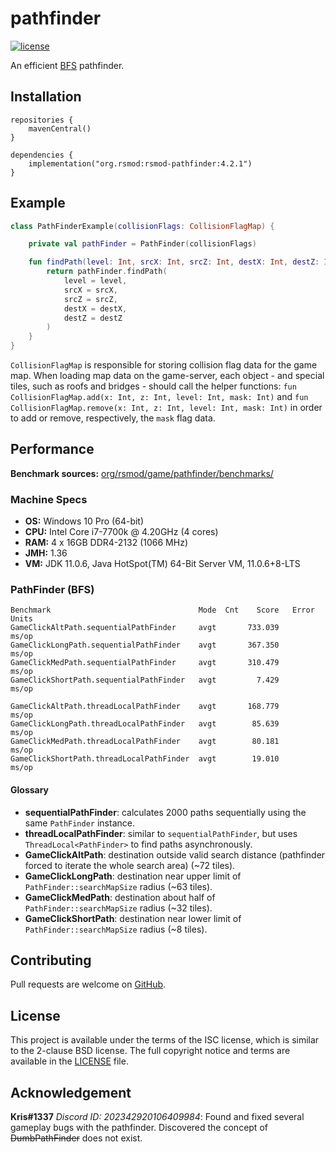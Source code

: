 # pathfinder
[![license][license-badge]][isc]

An efficient [BFS][bfs] pathfinder.

## Installation

```
repositories {
    mavenCentral()
}

dependencies {
    implementation("org.rsmod:rsmod-pathfinder:4.2.1")
}
```

## Example

```kotlin
class PathFinderExample(collisionFlags: CollisionFlagMap) {

	private val pathFinder = PathFinder(collisionFlags)

	fun findPath(level: Int, srcX: Int, srcZ: Int, destX: Int, destZ: Int): Route {
		return pathFinder.findPath(
			level = level,
			srcX = srcX,
			srcZ = srcZ,
			destX = destX,
			destZ = destZ
		)
	}
}
```

`CollisionFlagMap` is responsible for storing collision flag data for the game map.
When loading map data on the game-server, each object - and special tiles, such
as roofs and bridges - should call the helper functions:
`fun CollisionFlagMap.add(x: Int, z: Int, level: Int, mask: Int)` and
`fun CollisionFlagMap.remove(x: Int, z: Int, level: Int, mask: Int)`
in order to add or remove, respectively, the `mask` flag data.

## Performance
**Benchmark sources:** [org/rsmod/game/pathfinder/benchmarks/][benchmark]

### Machine Specs
- **OS:** Windows 10 Pro (64-bit)
- **CPU:** Intel Core i7-7700k @ 4.20GHz (4 cores)
- **RAM:** 4 x 16GB DDR4-2132 (1066 MHz)
- **JMH:** 1.36
- **VM:** JDK 11.0.6, Java HotSpot(TM) 64-Bit Server VM, 11.0.6+8-LTS

### PathFinder (BFS)
```
Benchmark                                 Mode  Cnt    Score   Error  Units
GameClickAltPath.sequentialPathFinder     avgt       733.039          ms/op
GameClickLongPath.sequentialPathFinder    avgt       367.350          ms/op
GameClickMedPath.sequentialPathFinder     avgt       310.479          ms/op
GameClickShortPath.sequentialPathFinder   avgt         7.429          ms/op

GameClickAltPath.threadLocalPathFinder    avgt       168.779          ms/op
GameClickLongPath.threadLocalPathFinder   avgt        85.639          ms/op
GameClickMedPath.threadLocalPathFinder    avgt        80.181          ms/op
GameClickShortPath.threadLocalPathFinder  avgt        19.010          ms/op
```

#### Glossary
- **sequentialPathFinder**: calculates 2000 paths sequentially using the same `PathFinder` instance.
- **threadLocalPathFinder**: similar to `sequentialPathFinder`, but uses `ThreadLocal<PathFinder>` to find paths asynchronously.
- **GameClickAltPath**: destination outside valid search distance (pathfinder forced to iterate the whole search area) (~72 tiles).
- **GameClickLongPath**: destination near upper limit of `PathFinder::searchMapSize` radius (~63 tiles).
- **GameClickMedPath**: destination about half of `PathFinder::searchMapSize` radius (~32 tiles).
- **GameClickShortPath**: destination near lower limit of `PathFinder::searchMapSize` radius (~8 tiles).

## Contributing
Pull requests are welcome on [GitHub][github].

## License
This project is available under the terms of the ISC license, which is similar to the 2-clause BSD license. The full copyright notice and terms are available in the [LICENSE][license] file.

[isc]: https://opensource.org/licenses/ISC
[license]: https://github.com/rsmod/rsmod/blob/master/LICENSE.md
[license-badge]: https://img.shields.io/badge/license-ISC-informational
[bfs]: https://en.wikipedia.org/wiki/Breadth-first_search
[github]: https://github.com/rsmod/rsmod
[benchmark]: https://github.com/rsmod/rsmod/tree/master/game/pathfinder/src/jmh/kotlin/org/rsmod/game/pathfinder/benchmarks

## Acknowledgement
**Kris#1337** *Discord ID: 202342920106409984*:
Found and fixed several gameplay bugs with the pathfinder.
Discovered the concept of ~~DumbPathFinder~~ does not exist.
